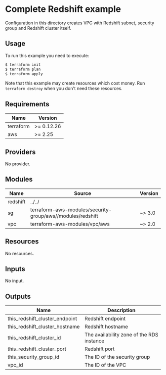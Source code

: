 # Complete Redshift example

Configuration in this directory creates VPC with Redshift subnet, security group and Redshift cluster itself.

## Usage

To run this example you need to execute:

```bash
$ terraform init
$ terraform plan
$ terraform apply
```

Note that this example may create resources which cost money. Run `terraform destroy` when you don't need these resources.

<!-- BEGINNING OF PRE-COMMIT-TERRAFORM DOCS HOOK -->
## Requirements

| Name | Version |
|------|---------|
| terraform | >= 0.12.26 |
| aws | >= 2.25 |

## Providers

No provider.

## Modules

| Name | Source | Version |
|------|--------|---------|
| redshift | ../../ |  |
| sg | terraform-aws-modules/security-group/aws//modules/redshift | ~> 3.0 |
| vpc | terraform-aws-modules/vpc/aws | ~> 2.0 |

## Resources

No resources.

## Inputs

No input.

## Outputs

| Name | Description |
|------|-------------|
| this\_redshift\_cluster\_endpoint | Redshift endpoint |
| this\_redshift\_cluster\_hostname | Redshift hostname |
| this\_redshift\_cluster\_id | The availability zone of the RDS instance |
| this\_redshift\_cluster\_port | Redshift port |
| this\_security\_group\_id | The ID of the security group |
| vpc\_id | The ID of the VPC |
<!-- END OF PRE-COMMIT-TERRAFORM DOCS HOOK -->
